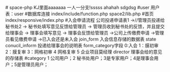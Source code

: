 ﻿﻿# space-php
KJ里面aaaaaaa
一人一分支!sssss
ahahah  sdgdsg
#user
用户表：user
#数据库连接
index/include/function.php
space2/lib.php
#首页
index/responsive/index.php
#入会申请流程
 公司投递申请表1 ->//管理员投递给秘书处2 -> 秘书处填写意见反馈给管理员 -> 管理员收到秘书处的反馈，并且提交给理事会 -> 理事会填写意见 -> 理事会反馈给管理员 ->公司上传缴费申请
 ->管理员看见缴费申请 ->已入会还是未入会
join_form  入会信息存储的数据表 state  
conucil_inform 投递给理事会的说明表  form_category字段 0:入会 1：膜初审 2：膜复审 3：网格初审 4 网格复审 5 企业项目莫经理
director 理事会给的意见的存储表
 #category
 1 公司用户；2 秘书处用户；3是专家用户；4是理事会用户；5是管理员用户；
#
